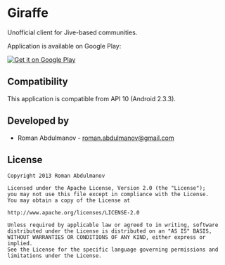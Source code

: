 Giraffe
===================

Unofficial client for Jive-based communities.

Application is available on Google Play:

<a href="https://play.google.com/store/apps/details?id=com.home.giraffe">
  <img alt="Get it on Google Play"
       src="http://www.android.com/images/brand/get_it_on_play_logo_small.png" />
</a>


Compatibility
-------------

This application is compatible from API 10 (Android 2.3.3).

Developed by
------------

* Roman Abdulmanov - <roman.abdulmanov@gmail.com>

License
-------

    Copyright 2013 Roman Abdulmanov
    
    Licensed under the Apache License, Version 2.0 (the "License");
    you may not use this file except in compliance with the License.
    You may obtain a copy of the License at
    
    http://www.apache.org/licenses/LICENSE-2.0
    
    Unless required by applicable law or agreed to in writing, software
    distributed under the License is distributed on an "AS IS" BASIS,
    WITHOUT WARRANTIES OR CONDITIONS OF ANY KIND, either express or implied.
    See the License for the specific language governing permissions and
    limitations under the License.

